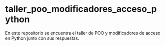 # taller_poo_modificadores_acceso_python

En este repositorio se encuentra el taller de POO y modificadores de acceso en Python junto con sus respuestas. 
